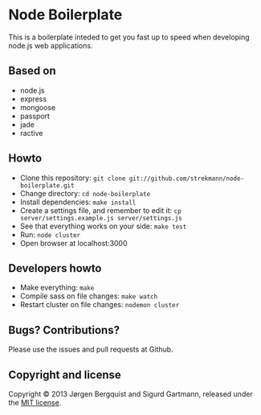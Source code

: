 Node Boilerplate
================

This is a boilerplate inteded to get you fast up to speed when developing node.js web applications.

Based on
--------

* node.js
* express
* mongoose
* passport
* jade
* ractive

Howto
-----

* Clone this repository: ``git clone git://github.com/strekmann/node-boilerplate.git``
* Change directory: ``cd node-boilerplate``
* Install dependencies: ``make install``
* Create a settings file, and remember to edit it: ``cp server/settings.example.js server/settings.js``
* See that everything works on your side: ``make test``
* Run: ``node cluster``
* Open browser at localhost:3000

Developers howto
----------------

* Make everything: ``make``
* Compile sass on file changes: ``make watch``
* Restart cluster on file changes: ``nodemon cluster``

Bugs? Contributions?
--------------------

Please use the issues and pull requests at Github.

Copyright and license
---------------------
Copyright © 2013 Jørgen Bergquist and Sigurd Gartmann, released under the [MIT license](https://github.com/strekmann/node-boilerplate/blob/master/LICENSE).
